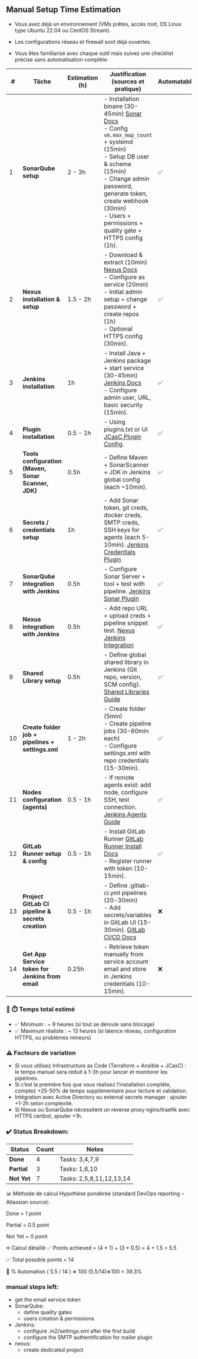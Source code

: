 ## Manual Setup Time Estimation

- Vous avez déjà un environnement (VMs prêtes, accès root, OS Linux type Ubuntu 22.04 ou CentOS Stream).

- Les configurations réseau et firewall sont déjà ouvertes.

- Vous êtes familiarisé avec chaque outil mais suivez une checklist précise sans automatisation complète.

| **#** | **Tâche**                                           | **Estimation (h)** | **Justification (sources et pratique)**                                                                                                                                                                                                                                                                                                  | **Automatable?** | **Status** | **Notes**                                         |
| ----- | --------------------------------------------------- | ------------------ | ---------------------------------------------------------------------------------------------------------------------------------------------------------------------------------------------------------------------------------------------------------------------------------------------------------------------------------------- | ---------------- | ---------- | ------------------------------------------------- |
| 1     | **SonarQube setup**                                 | 2 - 3h             | - Installation binaire (30-45min) [Sonar Docs](https://docs.sonarsource.com/sonarqube/latest/setup/install-server/)<br>- Config `vm.max_map_count` + systemd (15min)<br>- Setup DB user & schema (15min)<br>- Change admin password, generate token, create webhook (30min)<br>- Users + permissions + quality gate + HTTPS config (1h). | ✅                | Partial    | Automated with Ansible role                       |
| 2     | **Nexus installation & setup**                      | 1.5 - 2h           | - Download & extract (10min) [Nexus Docs](https://help.sonatype.com/repomanager3/installation)<br>- Configure as service (20min)<br>- Initial admin setup + change password + create repos (1h)<br>- Optional HTTPS config (30min).                                                                                                      | ✅                | Not Yet    | Planned with Ansible + Docker                     |
| 3     | **Jenkins installation**                            | 1h                 | - Install Java + Jenkins package + start service (30-45min) [Jenkins Docs](https://www.jenkins.io/doc/book/installing/)<br>- Configure admin user, URL, basic security (15min).                                                                                                                                                          | ✅                | Done       | Automated with JCasC + Ansible + Docker           |
| 4     | **Plugin installation**                             | 0.5 - 1h           | - Using plugins.txt or UI [JCasC Plugin Config](https://github.com/jenkinsci/configuration-as-code-plugin).                                                                                                                                                                                                                              | ✅                | Done       | Automated via plugins.txt + Docker                |
| 5     | **Tools configuration (Maven, Sonar Scanner, JDK)** | 0.5h               | - Define Maven + SonarScanner + JDK in Jenkins global config (each \~10min).                                                                                                                                                                                                                                                             | ✅                | Not Yet    | Planned via JCasC                                 |
| 6     | **Secrets / credentials setup**                     | 1h                 | - Add Sonar token, git creds, docker creds, SMTP creds, SSH keys for agents (each 5-10min). [Jenkins Credentials Plugin](https://plugins.jenkins.io/credentials/)                                                                                                                                                                        | ✅                | Partial    | Some secrets automated, some manually configured  |
| 7     | **SonarQube integration with Jenkins**              | 0.5h               | - Configure Sonar Server + tool + test with pipeline. [Jenkins Sonar Plugin](https://docs.sonarqube.org/latest/analysis/scan/sonarscanner-for-jenkins/)                                                                                                                                                                                  | ✅                | Done       | Configured via JCasC                              |
| 8     | **Nexus integration with Jenkins**                  | 0.5h               | - Add repo URL + upload creds + pipeline snippet test. [Nexus Jenkins Integration](https://help.sonatype.com/repomanager3/integrations/nexus-repository-manager-jenkins-pipeline-integration)                                                                                                                                            | ✅                | Not Yet    | Planned in pipeline scripts                       |
| 9     | **Shared Library setup**                            | 0.5h               | - Define global shared library in Jenkins (Git repo, version, SCM config). [Shared Libraries Guide](https://www.jenkins.io/doc/book/pipeline/shared-libraries/)                                                                                                                                                                          | ✅                | Done       | Configured via JCasC                              |
| 10    | **Create folder job + pipelines + settings.xml**    | 1 - 2h             | - Create folder (5min)<br>- Create pipeline jobs (30-60min each)<br>- Configure settings.xml with repo credentials (15-30min).                                                                                                                                                                                                           | ✅                | Partial    | Configured via Ansible + Jenkins Pipeline         |
| 11    | **Nodes configuration (agents)**                    | 0.5 - 1h           | - If remote agents exist: add node, configure SSH, test connection. [Jenkins Agents Guide](https://www.jenkins.io/doc/book/using/using-agents/)                                                                                                                                                                                          | ✅                | Not Yet    | Linux agents automated; Windows pending           |
| 12    | **GitLab Runner setup & config**                    | 0.5 - 1h           | - Install GitLab Runner [GitLab Runner Install Docs](https://docs.gitlab.com/runner/install/)<br>- Register runner with token (10-15min).                                                                                                                                                                                                | ✅                | Not Yet       | Automated with Ansible                            |
| 13    | **Project GitLab CI pipeline & secrets creation**   | 0.5 - 1h           | - Define .gitlab-ci.yml pipelines (20-30min)<br>- Add secrets/variables in GitLab UI (15-30min). [GitLab CI/CD Docs](https://docs.gitlab.com/ee/ci/)                                                                                                                                                                                     | ❌                | Not Yet    | Pipelines scripted, secrets manual                |
| 14    | **Get App Service token for Jenkins from email**    | 0.25h              | - Retrieve token manually from service account email and store in Jenkins credentials (10-15min).                                                                                                                                                                                                                                        | ❌                | Not Yet    | Requires manual retrieval for security compliance |
                                                         


### 🔢 ⏱️ Temps total estimé
- ✅ Minimum : ~ 9 heures (si tout se déroule sans blocage)
- ✅ Maximum réaliste : ~ 13 heures (si latence réseau, configuration HTTPS, ou problèmes mineurs)

### ⚠️ Facteurs de variation

- Si vous utilisez Infrastructure as Code (Terraform + Ansible + JCasC) : le temps manuel sera réduit à 1-3h pour lancer et monitorer les pipelines.
- Si c’est la première fois que vous réalisez l’installation complète, comptez +25-50% de temps supplémentaire pour lecture et validation.
- Intégration avec Active Directory ou external secrets manager : ajouter +1-2h selon complexité.
- Si Nexus ou SonarQube nécessitent un reverse proxy nginx/traefik avec HTTPS certbot, ajouter +1h.


### ✔️ Status Breakdown:

| Status      | Count | Notes                    |
| ----------- | ----- | ------------------------ |
| **Done**    | 4     | Tasks: 3,4,7,9           |
| **Partial** | 3     | Tasks: 1,6,10            |
| **Not Yet** | 7     | Tasks: 2,5,8,11,12,13,14 |


📊 Méthode de calcul
Hypothèse pondérée (standard DevOps reporting – Atlassian source):

Done = 1 point

Partial = 0.5 point

Not Yet = 0 point

➗ Calcul détaillé
✅ Points achieved = (4 * 1) + (3 * 0.5) = 4 + 1.5 = 5.5

✅ Total possible points = 14

🔬 % Automation
(
5.5
/
14
)
∗
100
(5.5/14)∗100
= 39.3%


### manual steps left:
- get the email service token
- SonarQube:
    - define quality gates
    - users creation & permissions
- Jenkins:
    - configure .m2/settings.xml after the first build
    - configure the SMTP authentification for mailer plugin
- nexus:
    - create dedicated project